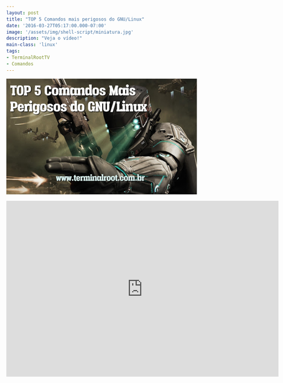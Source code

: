 ```yaml
---
layout: post
title: "TOP 5 Comandos mais perigosos do GNU/Linux"
date: '2016-03-27T05:17:00.000-07:00'
image: '/assets/img/shell-script/miniatura.jpg'
description: "Veja o vídeo!"
main-class: 'linux'
tags:
- TerminalRootTV
- Comandos
---
```


![TOP 5 Comandos mais perigosos do GNU/Linux](/assets/img/shell-script/miniatura.jpg "TOP 5 Comandos mais perigosos do GNU/Linux")

<iframe allowfullscreen="" frameborder="0" height="465" src="https://www.youtube.com/embed/-mDqHdIOjJM" width="720"></iframe>

